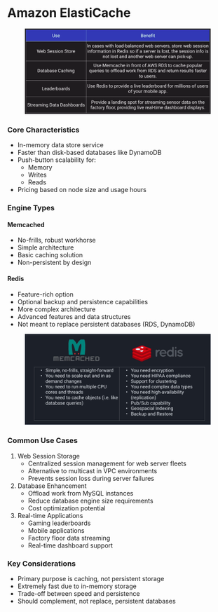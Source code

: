 # Amazon ElastiCache

<figure><img src="../../../../.gitbook/assets/image (29) (1) (1).png" alt=""><figcaption></figcaption></figure>

### Core Characteristics

* In-memory data store service
* Faster than disk-based databases like DynamoDB
* Push-button scalability for:
  * Memory
  * Writes
  * Reads
* Pricing based on node size and usage hours

### Engine Types

#### Memcached

* No-frills, robust workhorse
* Simple architecture
* Basic caching solution
* Non-persistent by design

#### Redis

* Feature-rich option
* Optional backup and persistence capabilities
* More complex architecture
* Advanced features and data structures
* Not meant to replace persistent databases (RDS, DynamoDB)

<figure><img src="../../../../.gitbook/assets/image (1) (1) (1) (1) (1).png" alt=""><figcaption></figcaption></figure>

### Common Use Cases

1. Web Session Storage
   * Centralized session management for web server fleets
   * Alternative to multicast in VPC environments
   * Prevents session loss during server failures
2. Database Enhancement
   * Offload work from MySQL instances
   * Reduce database engine size requirements
   * Cost optimization potential
3. Real-time Applications
   * Gaming leaderboards
   * Mobile applications
   * Factory floor data streaming
   * Real-time dashboard support

### Key Considerations

* Primary purpose is caching, not persistent storage
* Extremely fast due to in-memory storage
* Trade-off between speed and persistence
* Should complement, not replace, persistent databases

